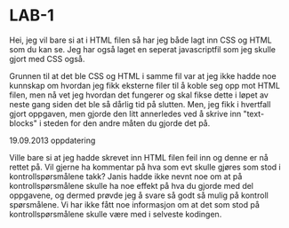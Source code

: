 LAB-1
=====

Hei, jeg vil bare si at i HTML filen så har jeg både lagt inn CSS og HTML som du kan se. Jeg har også laget en seperat
javascriptfil som jeg skulle gjort med CSS også.

Grunnen til at det ble CSS og HTML i samme fil var at jeg ikke hadde noe kunnskap om hvordan jeg fikk eksterne filer til
å koble seg opp mot HTML filen, men nå vet jeg hvordan det fungerer og skal fikse dette i løpet av neste gang siden det
ble så dårlig tid på slutten. Men, jeg fikk i hvertfall gjort oppgaven, men gjorde den litt annerledes ved å skrive inn
"text-blocks" i steden for den andre måten du gjorde det på.

19.09.2013 oppdatering

Ville bare si at jeg hadde skrevet inn HTML filen feil inn og denne er nå rettet på. Vil gjerne ha kommentar på hva som evt skulle gjøres som stod i kontrollspørsmålene takk? 
Janis hadde ikke nevnt noe om at på kontrollspørsmålene skulle ha noe effekt på hva du gjorde med del oppgavene, og dermed prøvde jeg å svare så godt så mulig på kontroll spørsmålene. 
Vi har ikke fått noe informasjon om at det som stod på kontrollspørsmålene skulle være med i selveste kodingen.
